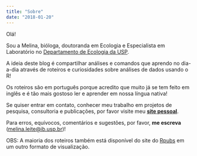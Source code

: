 ```yaml
---
title: "Sobre"
date: "2018-01-20"
---
```


Olá! 

Sou a Melina, bióloga, doutoranda em Ecologia e Especialista em Laboratório no [Departamento de Ecologia da USP](http://ecologia.ib.usp.br/).

A ideia deste blog é compartilhar análises e comandos que aprendo no dia-a-dia através de roteiros e curiosidades sobre análises de dados usando o R! 

Os roteiros são em português porque acredito que muito já se tem feito em inglês e é tão mais gostoso ler e aprender em nossa língua nativa!

Se quiser entrar em contato, conhecer meu trabalho em projetos de pesquisa, consultoria e publicações, por favor visite meu [**site pessoal**](https://melinaleite.weebly.com).

Para erros, equívocos, comentários e sugestões, por favor, **me escreva** (melina.leite@ib.usp.br)!

OBS: A maioria dos roteiros também está disponível do site do [Rpubs](http://rpubs.com/melinatarituba) em um outro formato de visualização.